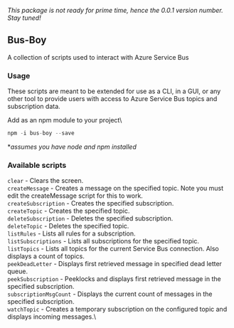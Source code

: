 *This package is not ready for prime time, hence the 0.0.1 version number. Stay tuned!*

## Bus-Boy
A collection of scripts used to interact with Azure Service Bus

### Usage
These scripts are meant to be extended for use as a CLI, in a GUI, or any other tool to provide users
with access to Azure Service Bus topics and subscription data.

Add as an npm module to your project\
```js
npm -i bus-boy --save
```
*_assumes you have node and npm installed_

### Available scripts
   `clear`                - Clears the screen.\
   `createMessage`        - Creates a message on the specified topic. Note you must edit the createMessage script for this to work.\
   `createSubscription`   - Creates the specified subscription.\
   `createTopic`          - Creates the specified topic.\
   `deleteSubscription`   - Deletes the specified subscription.\
   `deleteTopic`          - Deletes the specified topic.\
   `listRules`            - Lists all rules for a subscription.\
   `listSubscriptions`    - Lists all subscriptions for the specified topic.\
   `listTopics`           - Lists all topics for the current Service Bus connection. Also displays a count of topics.\
   `peekDeadLetter`       - Displays first retrieved message in specified dead letter queue.\
   `peekSubscription`     - Peeklocks and displays first retrieved message in the specified subscription.\
   `subscriptionMsgCount` - Displays the current count of messages in the specified subscription.\
   `watchTopic`           - Creates a temporary subscription on the configured topic and displays incoming messages.\
